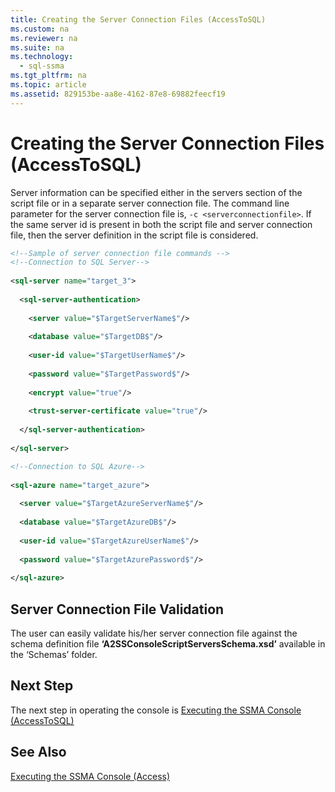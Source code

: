 ```yaml
---
title: Creating the Server Connection Files (AccessToSQL)
ms.custom: na
ms.reviewer: na
ms.suite: na
ms.technology: 
  - sql-ssma
ms.tgt_pltfrm: na
ms.topic: article
ms.assetid: 829153be-aa8e-4162-87e8-69882feecf19
---
```

# Creating the Server Connection Files (AccessToSQL)
Server information can be specified either in the servers section of the script file or in a separate server connection file. The command line parameter for the server connection file is, `-c <serverconnectionfile>`. If the same server id is present in both the script file and server connection file, then the server definition in the script file is considered.  
  
```xml  
<!--Sample of server connection file commands -->  
<!--Connection to SQL Server-->  
  
<sql-server name="target_3">  
  
  <sql-server-authentication>  
  
    <server value="$TargetServerName$"/>  
  
    <database value="$TargetDB$"/>  
  
    <user-id value="$TargetUserName$"/>  
  
    <password value="$TargetPassword$"/>  
  
    <encrypt value="true"/>  
  
    <trust-server-certificate value="true"/>  
  
  </sql-server-authentication>  
  
</sql-server>  
```  
  
```xml  
<!--Connection to SQL Azure-->  
  
<sql-azure name="target_azure">  
  
  <server value="$TargetAzureServerName$"/>  
  
  <database value="$TargetAzureDB$"/>  
  
  <user-id value="$TargetAzureUserName$"/>  
  
  <password value="$TargetAzurePassword$"/>  
  
</sql-azure>  
```  
  
## Server Connection File Validation  
The user can easily validate his\/her server connection file against the schema definition file **‘A2SSConsoleScriptServersSchema.xsd’** available in the ‘Schemas’ folder.  
  
## Next Step  
The next step in operating the console is [Executing the SSMA Console &#40;AccessToSQL&#41;](../content/Executing-the-SSMA-Console--AccessToSQL-.md)  
  
## See Also  
[Executing the SSMA Console (Access)](assetId:///aa1bf665-8dc0-4259-b36f-46ae67197a43)  
  
